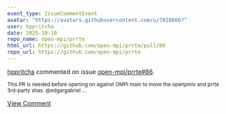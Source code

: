 ```yaml
---
event_type: IssueCommentEvent
avatar: "https://avatars.githubusercontent.com/u/7818666?"
user: hppritcha
date: 2025-10-10
repo_name: open-mpi/prrte
html_url: https://github.com/open-mpi/prrte/pull/86
repo_url: https://github.com/open-mpi/prrte
---
```


<a href='https://github.com/hppritcha' target='_blank'>hppritcha</a> commented on issue <a href='https://github.com/open-mpi/prrte/pull/86' target='_blank'>open-mpi/prrte#86</a>.

<small>This PR is needed before opening on against OMPI main to move the openpmix and prrte 3rd-party shas. @edgargabriel ...</small>

<a href='https://github.com/open-mpi/prrte/pull/86' target='_blank'>View Comment</a>